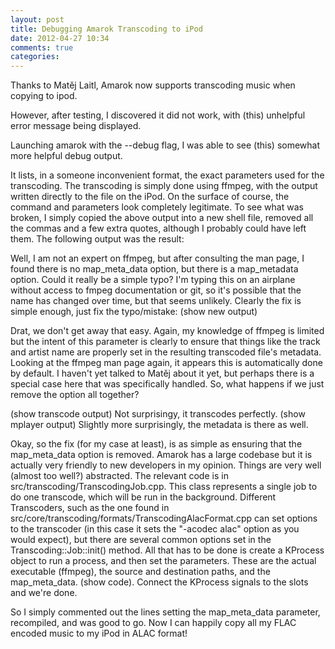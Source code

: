 ```yaml
---
layout: post
title: Debugging Amarok Transcoding to iPod
date: 2012-04-27 10:34
comments: true
categories: 
---
```

Thanks to Matěj Laitl, Amarok now supports transcoding music when copying to ipod.

However, after testing, I discovered it did not work, with (this) unhelpful error message being displayed.

Launching amarok with the --debug flag, I was able to see (this) somewhat more helpful debug output.

It lists, in a someone inconvenient format, the exact parameters used for the transcoding. The transcoding is simply done using ffmpeg, with the output written directly to the file on the iPod. On the surface of course, the command and parameters look completely legitimate. To see what was broken, I simply copied the above output into a new shell file, removed all the commas and a few extra quotes, although I probably could have left them. The following output was the result:

Well, I am not an expert on ffmpeg, but after consulting the man page, I found there is no map\_meta\_data option, but there is a map\_metadata option. Could it really be a simple typo? I'm typing this on an airplane without access to fmpeg documentation or git, so it's possible that the name has changed over time, but that seems unlikely. Clearly the fix is simple enough, just fix the typo/mistake: (show new output)

Drat, we don't get away that easy. Again, my knowledge of ffmpeg is limited but the intent of this parameter is clearly to ensure that things like the track and artist name are properly set in the resulting transcoded file's metadata. Looking at the ffmpeg man page again, it appears this is automatically done by default. I haven't yet talked to Matěj about it yet, but perhaps there is a special case here that was specifically handled. So, what happens if we just remove the option all together?

(show transcode output)
Not surprisingy, it transcodes perfectly.
(show mplayer output)
Slightly more surprisingly, the metadata is there as well.

Okay, so the fix (for my case at least), is as simple as ensuring that the map\_meta\_data option is removed. Amarok has a large codebase but it is actually very friendly to new developers in my opinion. Things are very well (almost too well?) abstracted. The relevant code is in src/transcoding/TranscodingJob.cpp. This class represents a single job to do one transcode, which will be run in the background. Different Transcoders, such as the one found in src/core/transcoding/formats/TranscodingAlacFormat.cpp can set options to the transcoder (in this case it sets the "-acodec alac" option as you would expect), but there are several common options set in the Transcoding::Job::init() method. All that has to be done is create a KProcess object to run a process, and then set the parameters. These are the actual executable (ffmpeg), the source and destination paths, and the map\_meta\_data. (show code). Connect the KProcess signals to the slots and we're done.

So I simply commented out the lines setting the map\_meta\_data parameter, recompiled, and was good to go. Now I can happily copy all my FLAC encoded music to my iPod in ALAC format!
